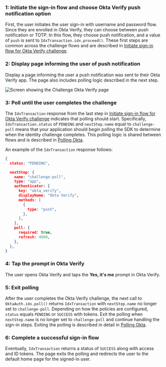 ### 1: Initiate the sign-in flow and choose Okta Verify push notification option

First, the user initiates the user sign-in with username and password flow. Since they are enrolled in Okta Verify, they can choose between push notification or TOTP. In this flow, they choose push notification, and a value of `push` is sent to
`IdxTransaction.idx.proceed()`. These first steps are common across the challenge flows and are described in [Initiate sign-in flow for Okta Verify challenge](#_1-initiate-use-case-requiring-authentication).

### 2: Display page informing the user of push notification

Display a page informing the user a push notification was sent to their Okta Verify app. The page also includes polling logic described in the next step.

<div class="common-image-format">

![Screen showing the Challenge Okta Verify page](/img/authenticators/authenticators-oktaverify-challenge-push-sent.png)

</div>

### 3: Poll until the user completes the challenge

The `IdxTransaction` response from the last step in [Initiate sign-in flow for Okta Verify challenge](#_1-initiate-use-case-requiring-authentication) indicates that polling should start. Specifically, `IdxTransaction.status` of `PENDING` and `nextStep.name` equal to `challenge-poll` means that your application should begin polling the SDK to determine when the identity challenge completes. This polling logic is shared between flows and is described in [Polling Okta](#polling-okta).

An example of the `IdxTransaction` response follows:

```json
{
  status: "PENDING",

  nextStep: {
    name: "challenge-poll",
    type: "app",
    authenticator: {
      key: "okta_verify",
      displayName: "Okta Verify",
      methods: [
        {
          type: "push",
        },
      ],
    },
    poll: {
      required: true,
      refresh: 4000,
    },
  },
}
```

### 4: Tap the prompt in Okta Verify

The user opens Okta Verify and taps the **Yes, it's me** prompt in Okta Verify.

### 5: Exit polling

After the user completes the Okta Verify challenge, the next call to `OktaAuth.idx.poll()` returns `IdxTransaction` with `nextStep.name` no longer set to `challenge-poll`. Depending on how the policies are configured, `status` equals `PENDING` or `SUCCESS` with tokens. Exit the polling when `nextStep.name` is no longer set to `challenge-poll` and continue handling the sign-in steps. Exiting the polling is described in detail in [Polling Okta](#polling-okta).

### 6: Complete a successful sign-in flow

Eventually, `IdxTransaction` returns a status of `SUCCESS` along with access and ID tokens. The page exits the polling and redirects the user to the default home page for the signed-in user.
